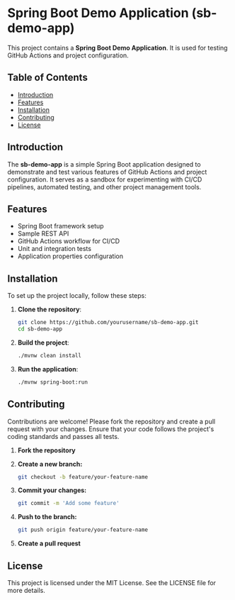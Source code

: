 # Spring Boot Demo Application (sb-demo-app)

This project contains a **Spring Boot Demo Application**. It is used for testing GitHub Actions and project configuration.

## Table of Contents
- [Introduction](#introduction)
- [Features](#features)
- [Installation](#installation)
- [Contributing](#contributing)
- [License](#license)

## Introduction
The **sb-demo-app** is a simple Spring Boot application designed to demonstrate and test various features of GitHub Actions and project configuration. It serves as a sandbox for experimenting with CI/CD pipelines, automated testing, and other project management tools.

## Features
- Spring Boot framework setup
- Sample REST API
- GitHub Actions workflow for CI/CD
- Unit and integration tests
- Application properties configuration

## Installation
To set up the project locally, follow these steps:

1. **Clone the repository**:
    ```sh
    git clone https://github.com/yourusername/sb-demo-app.git
    cd sb-demo-app
    ```

2. **Build the project**:
    ```sh
    ./mvnw clean install
    ```

3. **Run the application**:
    ```sh
    ./mvnw spring-boot:run
    ```

## Contributing
Contributions are welcome! Please fork the repository and create a pull request with your changes. Ensure that your code follows the project's coding standards and passes all tests.

1. **Fork the repository**

2. **Create a new branch:**
    ```sh
    git checkout -b feature/your-feature-name
    ```

3. **Commit your changes:**
    ```sh
    git commit -m 'Add some feature'
    ```

4. **Push to the branch:**
    ```sh
    git push origin feature/your-feature-name
    ```

5. **Create a pull request**

## License

This project is licensed under the MIT License. See the LICENSE file for more details.
